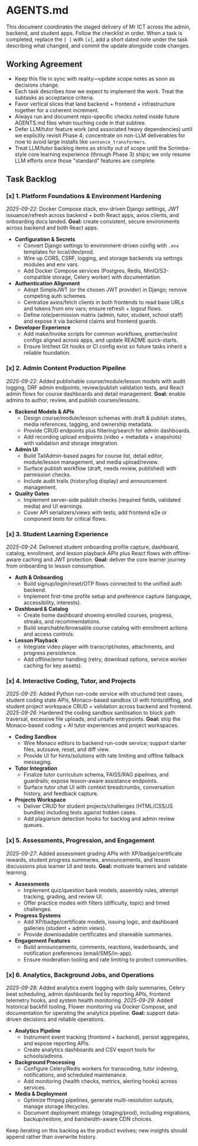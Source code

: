 # AGENTS.md

This document coordinates the staged delivery of Mr ICT across the admin, backend, and student apps. Follow the checklist in order. When a task is completed, replace the `[ ]` with `[x]`, add a short dated note under the task describing what changed, and commit the update alongside code changes.

## Working Agreement
- Keep this file in sync with reality—update scope notes as soon as decisions change.
- Each task describes *how* we expect to implement the work. Treat the subtasks as acceptance criteria.
- Favor vertical slices that land backend + frontend + infrastructure together for a coherent increment.
- Always run and document repo-specific checks noted inside future AGENTS.md files when touching code in that subtree.
- Defer LLM/tutor feature work (and associated heavy dependencies) until we explicitly revisit Phase 4; concentrate on non-LLM
  deliverables for now to avoid large installs like `sentence_transformers`.
- Treat LLM/tutor backlog items as strictly out of scope until the Scrimba-style core learning experience (through Phase 3)
  ships; we only resume LLM efforts once those "standard" features are complete.

## Task Backlog

### [x] 1. Platform Foundations & Environment Hardening
_2025-09-22_: Docker Compose stack, env-driven Django settings, JWT issuance/refresh across backend + both React apps, axios clients, and onboarding docs landed.
**Goal:** create consistent, secure environments across backend and both React apps.
- **Configuration & Secrets**
  - Convert Django settings to environment-driven config with `.env` templates for local/dev/prod.
  - Wire up CORS, CSRF, logging, and storage backends via settings modules and env vars.
  - Add Docker Compose services (Postgres, Redis, MinIO/S3-compatible storage, Celery worker) with documentation.
- **Authentication Alignment**
  - Adopt SimpleJWT (or the chosen JWT provider) in Django; remove competing auth schemes.
  - Centralize axios/fetch clients in both frontends to read base URLs and tokens from env vars; ensure refresh + logout flows.
  - Define role/permission matrix (admin, tutor, student, school staff) and expose it via backend claims and frontend guards.
- **Developer Experience**
  - Add make/Invoke scripts for common workflows, prettier/eslint configs aligned across apps, and update README quick-starts.
  - Ensure lint/test Git hooks or CI config exist so future tasks inherit a reliable foundation.

### [x] 2. Admin Content Production Pipeline
_2025-09-22_: Added publishable course/module/lesson models with audit logging, DRF admin endpoints, review/publish validation tests, and React admin flows for course dashboards and detail management.
**Goal:** enable admins to author, review, and publish courses/lessons.
- **Backend Models & APIs**
  - Design course/module/lesson schemas with draft & publish states, media references, tagging, and ownership metadata.
  - Provide CRUD endpoints plus filtering/search for admin dashboards.
  - Add recording upload endpoints (video + metadata + snapshots) with validation and storage integration.
- **Admin UI**
  - Build TailAdmin-based pages for course list, detail editor, module/lesson management, and media upload/review.
  - Surface publish workflow (draft, needs review, published) with permission checks.
  - Include audit trails (history/log display) and announcement management.
- **Quality Gates**
  - Implement server-side publish checks (required fields, validated media) and UI warnings.
  - Cover API serializers/views with tests; add frontend e2e or component tests for critical flows.

### [x] 3. Student Learning Experience
_2025-09-24_: Delivered student onboarding profile capture, dashboard, catalog, enrollment, and lesson playback APIs plus React flows with offline-aware caching and JWT protection.
**Goal:** deliver the core learner journey from onboarding to lesson consumption.
- **Auth & Onboarding**
  - Build signup/login/reset/OTP flows connected to the unified auth backend.
  - Implement first-time profile setup and preference capture (language, accessibility, interests).
- **Dashboard & Catalog**
  - Create home dashboard showing enrolled courses, progress, streaks, and recommendations.
  - Build searchable/browsable course catalog with enrollment actions and access controls.
- **Lesson Playback**
  - Integrate video player with transcript/notes, attachments, and progress persistence.
  - Add offline/error handling (retry, download options, service worker caching for key assets).

### [x] 4. Interactive Coding, Tutor, and Projects
_2025-09-25_: Added Python run-code service with structured test cases, student coding state APIs, Monaco-based sandbox UI with hints/diffing, and student project workspace CRUD + validation across backend and frontend.
_2025-09-26_: Hardened the coding sandbox sanitisation to block path traversal, excessive file uploads, and unsafe entrypoints.
**Goal:** ship the Monaco-based coding + AI tutor experiences and project workspaces.
- **Coding Sandbox**
  - Wire Monaco editors to backend run-code service; support starter files, autosave, reset, and diff view.
  - Provide UI for hints/solutions with rate limiting and offline fallback messaging.
- **Tutor Integration**
  - Finalize tutor curriculum schema, FAISS/RAG pipelines, and guardrails; expose lesson-aware assistance endpoints.
  - Surface tutor chat UI with context breadcrumbs, conversation history, and feedback capture.
- **Projects Workspace**
  - Deliver CRUD for student projects/challenges (HTML/CSS/JS bundles) including tests against hidden cases.
  - Add plagiarism detection hooks for backlog and admin review queues.

### [x] 5. Assessments, Progression, and Engagement
_2025-09-27_: Added assessment grading APIs with XP/badge/certificate rewards, student progress summaries, announcements, and lesson discussions plus learner UI and tests.
**Goal:** motivate learners and validate learning.
- **Assessments**
  - Implement quiz/question bank models, assembly rules, attempt tracking, grading, and review UI.
  - Offer practice modes with filters (difficulty, topic) and timed challenges.
- **Progress Systems**
  - Add XP/badge/certificate models, issuing logic, and dashboard galleries (student + admin views).
  - Provide downloadable certificates and shareable summaries.
- **Engagement Features**
  - Build announcements, comments, reactions, leaderboards, and notification preferences (email/SMS/in-app).
  - Ensure moderation tooling and rate limiting to protect communities.

### [x] 6. Analytics, Background Jobs, and Operations
_2025-09-28_: Added analytics event logging with daily summaries, Celery beat scheduling, admin dashboards fed by reporting APIs, frontend telemetry hooks, and system health monitoring.
_2025-09-29_: Added historical backfill tooling, Flower monitoring via Docker Compose, and documentation for operating the analytics pipeline.
**Goal:** support data-driven decisions and reliable operations.
- **Analytics Pipeline**
  - Instrument event tracking (frontend + backend), persist aggregates, and expose reporting APIs.
  - Create analytics dashboards and CSV export tools for schools/admins.
- **Background Processing**
  - Configure Celery/Redis workers for transcoding, tutor indexing, notifications, and scheduled maintenance.
  - Add monitoring (health checks, metrics, alerting hooks) across services.
- **Media & Deployment**
  - Optimize ffmpeg pipelines, generate multi-resolution outputs, manage storage lifecycles.
  - Document deployment strategy (staging/prod), including migrations, backup/restore, and bandwidth-aware CDN choices.

Keep iterating on this backlog as the product evolves; new insights should append rather than overwrite history.
